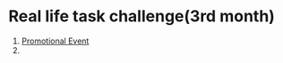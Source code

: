 # Real life task challenge(3rd month)
1. [Promotional Event](https://a331998513.github.io/projects/pricebox/)
2. 

